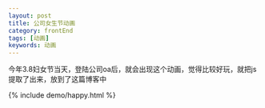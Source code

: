 ```yaml
---
layout: post
title: 公司女生节动画
category: frontEnd
tags: [动画]
keywords: 动画
---
```


今年3.8妇女节当天，登陆公司oa后，就会出现这个动画，觉得比较好玩，就把js提取了出来，放到了这篇博客中

{% include demo/happy.html %}